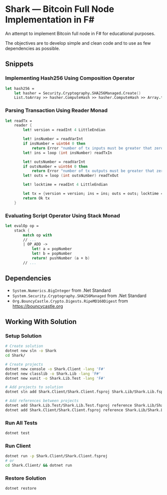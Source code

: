 # Shark — Bitcoin Full Node Implementation in F#

An attempt to implement Bitcoin full node in F# for educational purposes.

The objectives are to develop simple and clean code and to use as few dependencies as possible.

## Snippets

### Implementing Hash256 Using Composition Operator

```fs
let hash256 =
    let hasher = Security.Cryptography.SHA256Managed.Create()
    List.toArray >> hasher.ComputeHash >> hasher.ComputeHash >> Array.toList
```

### Parsing Transaction Using Reader Monad

```fs
let readTx =
    reader {
        let! version = readInt 4 LittleEndian

        let! insNumber = readVarInt
        if insNumber = uint64 0 then
            return Error "number of tx inputs must be greater that zero"
        let! ins = loop (int insNumber) readTxIn

        let! outsNumber = readVarInt
        if outsNumber = uint64 0 then
            return Error "number of tx outputs must be greater that zero"
        let! outs = loop (int outsNumber) readTxOut

        let! locktime = readInt 4 LittleEndian

        let tx = {version = version; ins = ins; outs = outs; locktime = locktime; net = TestNet}
        return Ok tx
    }
```

### Evaluating Script Operator Using Stack Monad

```fs
let evalOp op =
    stack {
        match op with
        // ...
        | OP_ADD ->
            let! a = popNumber
            let! b = popNumber
            return! pushNumber (a + b)
        // ...
```

## Dependencies

 * `System.Numerics.BigInteger` from .Net Standard
 * `System.Security.Cryptography.SHA256Managed` from .Net Standard
 * `Org.BouncyCastle.Crypto.Digests.RipeMD160Digest` from https://bouncycastle.org

## Working With Solution

### Setup Solution

```sh
# Create solution
dotnet new sln -o Shark
cd Shark/

# Create projects
dotnet new console -o Shark.Client -lang 'F#'
dotnet new classlib -o Shark.Lib -lang 'F#'
dotnet new xunit -o Shark.Lib.Test -lang 'F#'

# Add projects to solution
dotnet sln add Shark.Client/Shark.Client.fsproj Shark.Lib/Shark.Lib.fsproj Shark.Lib.Test/Shark.Lib.Test.fsproj

# Add references between projects
dotnet add Shark.Lib.Test/Shark.Lib.Test.fsproj reference Shark.Lib/Shark.Lib.fsproj
dotnet add Shark.Client/Shark.Client.fsproj reference Shark.Lib/Shark.Lib.fsproj
```

### Run All Tests

```sh
dotnet test
```

### Run Client

```sh
dotnet run -p Shark.Client/Shark.Client.fsproj
# or
cd Shark.Client/ && dotnet run
```

### Restore Solution

```sh
dotnet restore
```
